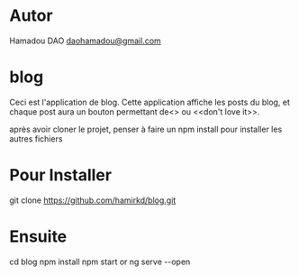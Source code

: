 # Autor
Hamadou DAO
daohamadou@gmail.com
# blog

Ceci est l'application de blog. Cette application affiche les posts du blog, et chaque post aura un bouton permettant de<<love it>> ou <<don't love it>>.

après avoir cloner le projet, penser à faire un npm install pour installer les autres fichiers

# Pour Installer
git clone https://github.com/hamirkd/blog.git

# Ensuite

cd blog
npm install
npm start or ng serve --open
